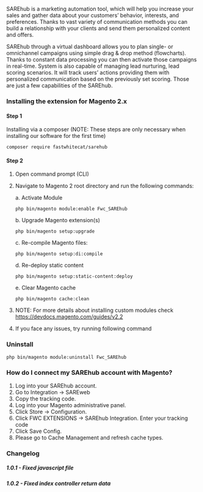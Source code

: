 SAREhub is a marketing automation tool, which will help you increase your sales
and gather data about your customers’ behavior, interests, and preferences. Thanks
to vast variety of communication methods you can build a relationship with your
clients and send them personalized content and offers.

SAREhub through a virtual dashboard allows you to plan single- or omnichannel
campaigns using simple drag &amp; drop method (flowcharts). Thanks to constant data
processing you can then activate those campaigns in real-time. System is also
capable of managing lead nurturing, lead scoring scenarios. It will track users’
actions providing them with personalized communication based on the previously set
scoring. Those are just a few capabilities of the SAREhub.


### Installing the extension for Magento 2.x

#### Step 1

Installing via a composer (NOTE: These steps are only necessary when installing our software for the first time)

`composer require fastwhitecat/sarehub`


#### Step 2

1. Open command prompt (CLI)
2. Navigate to Magento 2 root directory and run the following commands:

    a. Activate Module
    
    `php bin/magento module:enable Fwc_SAREhub`

    b. Upgrade Magento extension(s)
    
    `php bin/magento setup:upgrade`

    c. Re-compile Magento files:

    `php bin/magento setup:di:compile`

    d. Re-deploy static content

    `php bin/magento setup:static-content:deploy`

    e. Clear Magento cache

    `php bin/magento cache:clean`

3. NOTE: For more details about installing custom modules check https://devdocs.magento.com/guides/v2.2
4. If you face any issues, try running following command


### Uninstall

`php bin/magento module:uninstall Fwc_SAREhub`


### How do I connect my SAREhub account with Magento?

1. Log into your SAREhub account.
2. Go to Integration → SAREweb
3. Copy the tracking code.
4. Log into your Magento administrative panel.
5. Click Store → Configuration. 
6. Click FWC EXTENSIONS → SAREhub Integration. Enter your tracking code
7. Click Save Config.
8. Please go to Cache Management and refresh cache types.

### Changelog

##### 1.0.1 - Fixed javascript file
##### 1.0.2 - Fixed index controller return data